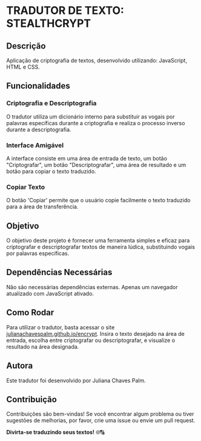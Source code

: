 # TRADUTOR DE TEXTO: STEALTHCRYPT

## Descrição
Aplicação de criptografia de textos, desenvolvido utilizando: JavaScript, HTML e CSS.

## Funcionalidades

### Criptografia e Descriptografia
O tradutor utiliza um dicionário interno para substituir as vogais por palavras específicas durante a criptografia e realiza o processo inverso durante a descriptografia.

### Interface Amigável
A interface consiste em uma área de entrada de texto, um botão "Criptografar", um botão "Descriptografar", uma área de resultado e um botão para copiar o texto traduzido.

### Copiar Texto
O botão 'Copiar' permite que o usuário copie facilmente o texto traduzido para a área de transferência.

## Objetivo
O objetivo deste projeto é fornecer uma ferramenta simples e eficaz para criptografar e descriptografar textos de maneira lúdica, substituindo vogais por palavras específicas.

## Dependências Necessárias
Não são necessárias dependências externas. Apenas um navegador atualizado com JavaScript ativado.

## Como Rodar
Para utilizar o tradutor, basta acessar o site [julianachavespalm.github.io/encrypt](https://julianachavespalm.github.io/encript). Insira o texto desejado na área de entrada, escolha entre criptografar ou descriptografar, e visualize o resultado na área designada.

## Autora
Este tradutor foi desenvolvido por Juliana Chaves Palm.

## Contribuição
Contribuições são bem-vindas! Se você encontrar algum problema ou tiver sugestões de melhorias, por favor, crie uma issue ou envie um pull request.

**Divirta-se traduzindo seus textos!** 🌐🔠